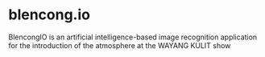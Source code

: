 # blencong.io

BlencongIO is an artificial intelligence-based image recognition application for the introduction of the atmosphere at the WAYANG KULIT show
